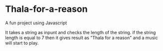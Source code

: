 # Thala-for-a-reason
A fun project using Javascript

It takes a string as inpunt and checks the length of the string.
if the string length is equal to 7 then it gives result as "Thala for a reason"
and a music will start to play.
